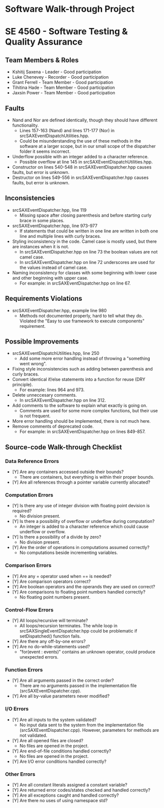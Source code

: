 # Software Walk-through Project
# SE 4560 - Software Testing & Quality Assurance

## Team Members & Roles
* Kshitij Saxena - Leader - Good participation
* Luke Chenevey - Recorder - Good participation
* Grant Ferrell - Team Member - Good participation
* Tihitina Hade - Team Member - Good participation
* Jaxsin Power - Team Member - Good participation

## Faults
- Nand and Nor are defined identically, though they should have different functionality.
    - Lines 157-163 (Nand) and lines 171-177 (Nor) in srcSAXEventDispatchUtilities.hpp.
    - Could be misunderstanding the use of these methods in the software at a larger scope, but in our small scope of the dispatcher folder it seems incorrect.
- Underflow possible with an integer added to a character reference.
    - Possible overflow at line 145 in srcSAXEventDispatchUtilities.hpp.
- Constructor on lines 540-548 in srcSAXEventDispatcher.hpp causes faults, but error is unknown.
- Destructor on lines 549-556 in srcSAXEventDispatcher.hpp causes faults, but error is unknown.

## Inconsistencies
- srcSAXEventDispatcher.hpp, line 119
  - Missing space after closing parenthesis and before starting curly brace in some places.
- srcSAXEventDispatcher.hpp, line 973-977
    - If statements that could be written in one line are written in both one line and multiple lines with curly braces.
- Styling inconsistency in the code. Camel case is mostly used, but there are instances when it is not.
    - In srcSAXEventDispatcher.hpp on line 73 the boolean values are not camel case.
    - In srcSAXEventDispatcher.hpp on line 72 underscores are used for the values instead of camel case.
- Naming inconsistency for classes with some beginning with lower case and other beginning with upper case.
    - For example: in srcSAXEventDispatcher.hpp on line 67.

## Requirements Violations
- srcSAXEventDispatcher.hpp, example line 980
    - Methods not documented properly, hard to tell what they do. Violated the "Easy to use framework to execute components" requirement.

## Possible Improvements
- srcSAXEventDispatchUtilities.hpp, line 250
    - Add some more error handling instead of throwing a "something went wrong".
- Fixing style inconsistencies such as adding between parenthesis and curly braces.
- Convert identical if/else statements into a function for reuse (DRY principle).
    - For example: lines 964 and 973.
- Delete unneccesary comments.
    - In srcSAXEventDispatcher.hpp on line 312.
- Add comments to the software to explain what exactly is going on.
    - Comments are used for some more complex functions, but their use is not frequent.
- More error handling should be implemented, there is not much here.
- Remove comments of deprecated code.
    - For example: in srcSAXEventDispatcher.hpp on lines 849-857.

## Source-code Walk-through Checklist

### Data Reference Errors
- [Y] Are any containers accessed outside their bounds?
    - There are containers, but everything is within their proper bounds.
- [Y] Are all references through a pointer variable currently allocated?

### Computation Errors
- [Y] Is there any use of integer division with floating point devision is required?
    - No division present.
- [Y] Is there a possibility of overflow or underflow during computation?
    - An integer is added to a character reference which could cause underflow or overflow.
- [Y] Is there a possibility of a divide by zero?
    - No division present.
- [Y] Are the order of operations in computations assumed correctly?
    - No computations beside incrementing variables.

### Comparison Errors
- [Y] Are any = operator used when == is needed?
- [Y] Are comparison operators correct?
- [Y] Are boolean operators and the operands they are used on correct?
- [Y] Are comparisons to floating point numbers handled correctly?
  - No floating point numbers present.

### Control-Flow Errors
- [Y] All loops/recursive will terminate?
    - All loops/recursion terminates. The while loop in srcSAXSingleEventDispatcher.hpp could be problematic if setDispatched() function fails.
- [Y] Are there any off-by-one errors?
- [Y] Are no do-while-statements used?
  - "for(event : events)" contains an unknown operator, could produce unexpected errors.

### Function Errors
- [Y] Are all arguments passed in the correct order?
    - There are no arguments passed in the implementation file (srcSAXEventDispatcher.cpp).
- [Y] Are all by-value parameters never modified?

### I/O Errors
- [Y] Are all inputs to the system validated?
    - No input data sent to the system from the implementation file (srcSAXEventDispatcher.cpp). However, parameters for methods are not validated.
- [Y] Are all opened files are closed?
    - No files are opened in the project.
- [Y] Are end-of-file conditions handled correctly?
    - No files are opened in the project.
- [Y] Are I/O error conditions handled correctly?

### Other Errors
- [Y] Are all constant literals assigned a constant variable?
- [Y] Are returned error codes/states checked and handled correctly?
- [Y] Are all exceptions caught and handled correctly?
- [Y] Are there no uses of using namespace std?